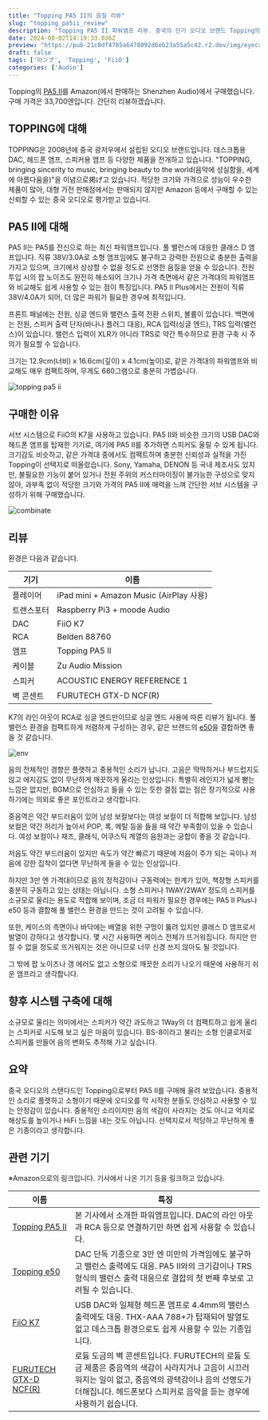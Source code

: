 ```yaml
---
title: "Topping PA5 II의 음질 리뷰"
slug: "topping_pa5ii_review"
description: "Topping PA5 II 파워앰프 리뷰. 중국의 인기 오디오 브랜드 Topping의 최신 컴팩트 앰프를 실제로 사용해 음질과 특징을 자세히 설명합니다. 3만 엔대에서 구입할 수 있는 고성능 제품으로, 오디오 초보자에게도 추천합니다."
date: 2024-08-02T14:19:33.036Z
preview: "https://pub-21c8df4785a6478092d6eb23a55a5c42.r2.dev/img/eyecatch/topping_pa5ii_1.webp"
draft: false
tags: ['아ンプ', 'Topping', 'FiiO']
categories: ['Audio']
---
```


Topping의 [PA5 II](https://www.toppingaudio.com/product-item/pa5-ii-pa5-iiplus)를 Amazon(에서 판매하는 Shenzhen Audio)에서 구매했습니다. 구매 가격은 33,700엔입니다. 간단히 리뷰하겠습니다.

## TOPPING에 대해

TOPPING은 2008년에 중국 광저우에서 설립된 오디오 브랜드입니다. 데스크톱용 DAC, 헤드폰 앰프, 스피커용 앰프 등 다양한 제품을 전개하고 있습니다. "TOPPING, bringing sincerity to music, bringing beauty to the world(음악에 성실함을, 세계에 아름다움을)"을 이념으로掲げ고 있습니다. 적당한 크기와 가격으로 성능이 우수한 제품이 많아, 대형 가전 판매점에서는 판매되지 않지만 Amazon 등에서 구매할 수 있는 신뢰할 수 있는 중국 오디오로 평가받고 있습니다.

## PA5 II에 대해

PA5 II는 PA5를 전신으로 하는 최신 파워앰프입니다. 풀 밸런스에 대응한 클래스 D 앰프입니다. 직류 38V/3.0A로 소형 앰프임에도 불구하고 강력한 전원으로 충분한 출력을 가지고 있으며, 크기에서 상상할 수 없을 정도로 선명한 음질을 얻을 수 있습니다. 전원 투입 시의 팝 노이즈도 완전히 해소되어 크기나 가격 측면에서 같은 가격대의 파워앰프와 비교해도 쉽게 사용할 수 있는 점이 특징입니다. PA5 II Plus에서는 전원이 직류 38V/4.0A가 되어, 더 많은 파워가 필요한 경우에 최적입니다.
  
프론트 패널에는 전원, 싱글 엔드와 밸런스 출력 전환 스위치, 볼륨이 있습니다. 백면에는 전원, 스피커 출력 단자(바나나 플러그 대응), RCA 입력(싱글 엔드), TRS 입력(밸런스)이 있습니다. 밸런스 입력이 XLR가 아니라 TRS로 약간 특수하므로 환경 구축 시 주의가 필요할 수 있습니다.
  
크기는 12.9cm(너비) x 16.6cm(깊이) x 4.1cm(높이)로, 같은 가격대의 파워앰프와 비교해도 매우 컴팩트하며, 무게도 680그램으로 충분히 가볍습니다.

![topping pa5 ii](https://pub-21c8df4785a6478092d6eb23a55a5c42.r2.dev/img/article/topping_pa5ii/topping_pa5ii_2.webp)

## 구매한 이유

서브 시스템으로 FiiO의 K7을 사용하고 있습니다. PA5 II와 비슷한 크기의 USB DAC와 헤드폰 앰프를 탑재한 기기로, 여기에 PA5 II를 추가하면 스피커도 울릴 수 있게 됩니다. 크기감도 비슷하고, 같은 가격대 중에서도 컴팩트하며 충분한 신뢰성과 실적을 가진 Topping이 선택지로 떠올랐습니다. Sony, Yamaha, DENON 등 국내 제조사도 있지만, 불필요한 기능이 붙어 있거나 전원 주위의 커스터마이징이 불가능한 구성으로 맞지 않아, 과부족 없이 적당한 크기와 가격의 PA5 II에 매력을 느껴 간단한 서브 시스템을 구성하기 위해 구매했습니다.

![combinate](https://pub-21c8df4785a6478092d6eb23a55a5c42.r2.dev/img/article/topping_pa5ii/topping_pa5ii_3.webp)

## 리뷰

환경은 다음과 같습니다.

| 기기 | 이름 |
| --- | --- |
| 플레이어 | iPad mini + Amazon Music (AirPlay 사용) |
| 트랜스포터 | Raspberry Pi3 + moode Audio |
| DAC | FiiO K7 |
| RCA | Belden 88760 |
| 앰프 | Topping PA5 II |
| 케이블 | Zu Audio Mission |
| 스피커 | ACOUSTIC ENERGY REFERENCE 1 |
| 벽 콘센트 | FURUTECH GTX-D NCF(R) |

K7의 라인 아웃이 RCA로 싱글 엔드만이므로 싱글 엔드 사용에 따른 리뷰가 됩니다. 풀 밸런스 환경을 컴팩트하게 저렴하게 구성하는 경우, 같은 브랜드의 [e50](https://www.amazon.co.jp/TOPPING-E50-ES9068AS-768kHz-DSD512/dp/B09F29QCVW?dib=eyJ2IjoiMSJ9.v_xkxGqhRDnio4mM47ohyNPnrFJeT4DWVfn40XRwaSNHnEHCaHyuq8VPD5d1IywWWUbkDSN71h7GhTuORYEPdcovpwY5VcBaKdniJaYrpX4xZJGSeWvoTKVwqXUxQhBiyN4k_MaMtdvqPmw2bHQf_BELdXz7KK8Kdt5oivwF0OjWezPZ3DX8tJ2oLYc068e21SH1wVsknkuMHRt_qsWsWy8h8cN95KiBvdG2f_gu3soRTAvqF54nfg7bNc6MSBGdB8lq5VeeUsQ0YE-Rjc3CDHnkmT6VUl9g8re3c-crEWc.xY89OvZOW6qz7n_gRSxQVALNhIWhNcBRCeZn76Q-PNA&dib_tag=se&keywords=Topping+e50&qid=1722600710&sr=8-1&linkCode=ll1&tag=rmc-8-22&linkId=3151a220544adc351403176a79652ce7&language=ja_JP&ref_=as_li_ss_tl)을 결합하면 좋을 것 같습니다.

![env](https://pub-21c8df4785a6478092d6eb23a55a5c42.r2.dev/img/article/topping_pa5ii/topping_pa5ii_4.webp)

음의 전체적인 경향은 플랫하고 중용적인 소리가 납니다. 고음은 딱딱하거나 부드럽지도 않고 에지감도 없이 무난하게 깨끗하게 울리는 인상입니다. 특별히 레인지가 넓게 뻗는 느낌은 없지만, BGM으로 안심하고 들을 수 있는 듯한 결점 없는 점은 장기적으로 사용하기에는 의외로 좋은 포인트라고 생각합니다.
  
중음역은 약간 부드러움이 있어 남성 보컬보다는 여성 보컬이 더 적합해 보입니다. 남성 보컬은 약간 허리가 높아서 POP, 록, 메탈 등을 들을 때 약간 부족함이 있을 수 있습니다. 여성 보컬이나 재즈, 클래식, 어쿠스틱 계열의 음원과는 궁합이 좋을 것 같습니다.
  
저음도 약간 부드러움이 있지만 속도가 약간 빠르기 때문에 저음이 주가 되는 곡이나 저음에 강한 집착이 없다면 무난하게 들을 수 있는 인상입니다.
  
하지만 3만 엔 가격대이므로 음의 정적감이나 구동력에는 한계가 있어, 책장형 스피커를 충분히 구동하고 있는 상태는 아닙니다. 소형 스피커나 1WAY/2WAY 정도의 스피커를 소규모로 울리는 용도로 적합해 보이며, 조금 더 파워가 필요한 경우에는 PA5 II Plus나 e50 등과 결합해 풀 밸런스 환경을 만드는 것이 고려될 수 있습니다.
  
또한, 케이스의 측면이나 바닥에는 배열을 위한 구멍이 뚫려 있지만 클래스 D 앰프로서 발열이 강하다고 생각합니다. 몇 시간 사용하면 케이스 전체가 뜨거워집니다. 하지만 만질 수 없을 정도로 뜨거워지는 것은 아니므로 너무 신경 쓰지 않아도 될 것입니다.
  
그 밖에 팝 노이즈나 갱 에러도 없고 소형으로 깨끗한 소리가 나오기 때문에 사용하기 쉬운 앰프라고 생각합니다.

## 향후 시스템 구축에 대해

소규모로 울리는 의미에서는 스피커가 약간 과도하고 1Way의 더 컴팩트하고 쉽게 울리는 스피커로 시도해 보고 싶은 마음이 있습니다. BS-8이라고 불리는 소형 인클로저로 스피커를 만들어 음의 변화도 추적해 가고 싶습니다.

## 요약

중국 오디오의 스탠다드인 Topping으로부터 PA5 II를 구매해 울려 보았습니다. 중용적인 소리로 플랫하고 소형이기 때문에 오디오를 막 시작한 분들도 안심하고 사용할 수 있는 안정감이 있습니다. 중용적인 소리이지만 음의 색감이 사라지는 것도 아니고 억지로 해상도를 높이거나 HiFi 느낌을 내는 것도 아닙니다. 선택지로서 적당하고 무난하게 좋은 기종이라고 생각합니다.

## 관련 기기

※Amazon으로의 링크입니다. 기사에서 나온 기기 등을 링크하고 있습니다.

| 이름 | 특징 |
| --- | --- |
| [Topping PA5 II](https://www.amazon.co.jp/TOPPING-Amplifier-%E3%82%B9%E3%83%94%E3%83%BC%E3%82%AB%E3%83%BC%E3%82%A2%E3%83%B3%E3%83%97-%E3%82%B3%E3%83%B3%E3%83%91%E3%82%AF%E3%83%88%E3%83%87%E3%82%B9%E3%82%AF%E3%83%88%E3%83%83%E3%83%97%E3%82%A2%E3%83%B3%E3%83%97-%E3%83%95%E3%83%AB%E3%83%90%E3%83%A9%E3%83%B3%E3%82%B9AMP/dp/B0CC4M8XK4?th=1&linkCode=ll1&tag=rmc-8-22&linkId=dcf05f0dccdd3082013d8a866253cb1d&language=ja_JP&ref_=as_li_ss_tl) | 본 기사에서 소개한 파워앰프입니다. DAC의 라인 아웃과 RCA 등으로 연결하기만 하면 쉽게 사용할 수 있습니다. |
| [Topping e50](https://www.amazon.co.jp/TOPPING-E50-ES9068AS-768kHz-DSD512/dp/B09F29QCVW?dib=eyJ2IjoiMSJ9.v_xkxGqhRDnio4mM47ohyNPnrFJeT4DWVfn40XRwaSNHnEHCaHyuq8VPD5d1IywWWUbkDSN71h7GhTuORYEPdcovpwY5VcBaKdniJaYrpX4xZJGSeWvoTKVwqXUxQhBiyN4k_MaMtdvqPmw2bHQf_BELdXz7KK8Kdt5oivwF0OjWezPZ3DX8tJ2oLYc068e21SH1wVsknkuMHRt_qsWsWy8h8cN95KiBvdG2f_gu3soRTAvqF54nfg7bNc6MSBGdB8lq5VeeUsQ0YE-Rjc3CDHnkmT6VUl9g8re3c-crEWc.xY89OvZOW6qz7n_gRSxQVALNhIWhNcBRCeZn76Q-PNA&dib_tag=se&keywords=Topping+e50&qid=1722600710&sr=8-1&linkCode=ll1&tag=rmc-8-22&linkId=3151a220544adc351403176a79652ce7&language=ja_JP&ref_=as_li_ss_tl) | DAC 단독 기종으로 3만 엔 미만의 가격임에도 불구하고 밸런스 출력에도 대응. PA5 II와의 크기감이나 TRS 형식의 밸런스 출력 대응으로 결합의 첫 번째 후보로 고려될 수 있습니다. |
| [FiiO K7](https://www.amazon.co.jp/dp/B08TW77YW2?&linkCode=ll1&tag=rmc-8-22&linkId=fde33760a8582bc771ef45f5f37fe108&language=ja_JP&ref_=as_li_ss_tl) | USB DAC와 일체형 헤드폰 앰프로 4.4mm의 밸런스 출력에도 대응. THX-AAA 788+가 탑재되어 발열도 없고 데스크톱 환경으로도 쉽게 사용할 수 있는 기종입니다. |
| [FURUTECH GTX-D NCF(R)](https://www.amazon.co.jp/dp/B017LTCI5M?&linkCode=ll1&tag=rmc-8-22&linkId=ac6485114641ee19d01785150b4ddf1e&language=ja_JP&ref_=as_li_ss_tl) | 로듐 도금의 벽 콘센트입니다. FURUTECH의 로듐 도금 제품은 중음역의 색감이 사라지거나 고음이 시끄러워지는 일이 없고, 중음역의 광택감이나 음의 선명도가 더해집니다. 헤드폰보다 스피커로 음악을 듣는 경우에 사용하기 쉽습니다. |